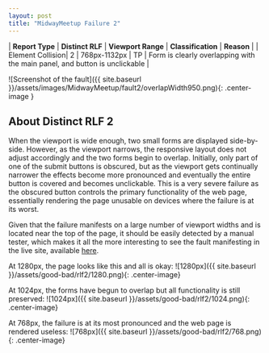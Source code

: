 ```yaml
---
layout: post
title: "MidwayMeetup Failure 2"
---
```

| **Report Type** | **Distinct RLF** | **Viewport Range** | **Classification** | **Reason** |
| Element Collision| 2 | 768px-1132px | TP | Form is clearly overlapping with the main panel, and button is unclickable | 

![Screenshot of the fault]({{ site.baseurl }}/assets/images/MidwayMeetup/fault2/overlapWidth950.png){: .center-image }

## About Distinct RLF 2

When the viewport is wide enough, two small forms are displayed side-by-side. However, as the viewport narrows, the responsive layout does not adjust accordingly and the two forms begin to overlap. Initially, only part of one of the submit buttons is obscured, but as the viewport gets continually narrower the effects become more pronounced and eventually the entire button is covered and becomes unclickable. This is a very severe failure as the obscured button controls the primary functionality of the web page, essentially rendering the page unusable on devices where the failure is at its worst.

Given that the failure manifests on a large number of viewport widths and is located near the top of the page, it should be easily detected by a manual tester, which makes it all the more interesting to see the fault manifesting in the live site, available [here](http://midwaymeetup.com).

At 1280px, the page looks like this and all is okay:
![1280px]({{ site.baseurl }}/assets/good-bad/rlf2/1280.png){: .center-image}

At 1024px, the forms have begun to overlap but all functionality is still preserved:
![1024px]({{ site.baseurl }}/assets/good-bad/rlf2/1024.png){: .center-image}

At 768px, the failure is at its most pronounced and the web page is rendered useless:
![768px]({{ site.baseurl }}/assets/good-bad/rlf2/768.png){: .center-image}
